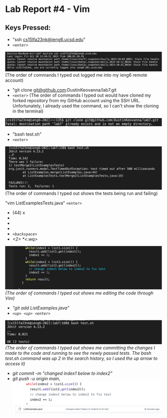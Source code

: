 # Lab Report #4 - Vim

## Keys Pressed:
* "ssh cs15lfa23nk@ieng6.ucsd.edu" 
* ```<enter>```
  
![Image](lab4img1.png)
(The order of commands I typed out logged me into my ieng6 remote account)

* "git clone git@github.com:DustinKeovanna/lab7.git 
* ```<enter>```
(The order of commands I typed out would have cloned my forked repository from my GitHub account using the SSH URL. Unfortunately, I already used the command, so I can't show the cloning in the terminal) 

![Image](lab4img2.png)

* "bash test.sh" 
* ```<enter>```

![Image](lab4img3.png)
(The order of commands I typed out shows the tests being run and failing)

"vim ListExamplesTests.java" ```<enter>```
* (44) x <j>
* <e3>
* <l> 
* <i> 
* ```<backspace>``` 
* <2> 
*<:wq>

![Image](lab4img4.png)
(The order of commands I typed out shows me editing the code through Vim)

* "git add ListExamples.java"
* ```<up> <up> <enter>``` 

![Image](lab4img5.png)
(The order of commands I typed out shows me committing the changes I made to the code and running to see the newly passed tests. The bash test.sh command was up 2 in the search history, so I used the up arrow to access it)
 
* git commit -m "changed index1 below to index2" 
* git push -u origin main,
![Image](lab4img6.png) ![Image](lab4img7.png)
